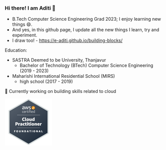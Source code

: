 ### Hi there! I am Aditi 👋
- B.Tech Computer Science Engineering Grad 2023; I enjoy learning new things 😄.
- And yes, in this github page, I update all the new things I learn, try and experiment.
- I draw too! - https://e-aditi.github.io/building-blocks/



Education:
- SASTRA Deemed to be University, Thanjavur
   - Bachelor of Technology (BTech) Computer Science Engineering (2019 - 2023)
- Maharishi International Residential School (MIRS)
   - high school (2017 - 2019)



🌱 Currently working on building skills related to cloud

<img src="aws-certified-cloud-practitioner.png" width="150" height="150">
